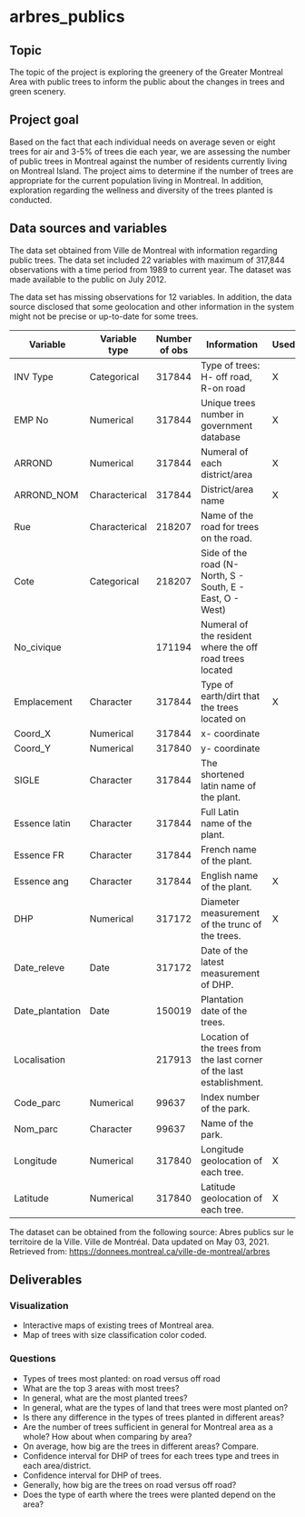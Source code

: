 # arbres_publics

## Topic
The topic of the project is exploring the greenery of the Greater Montreal Area with public trees to inform the public about the changes in trees and green scenery. 

## Project goal
Based on the fact that each individual needs on average seven or eight trees for air and 3-5% of trees die each year, we are assessing the number of public trees in Montreal against the number of residents currently living on Montreal Island. The project aims to determine if the number of trees are appropriate for the current population living in Montreal. In addition, exploration regarding the wellness and diversity of the trees planted is conducted. 

## Data sources and variables
The data set obtained from Ville de Montreal with information regarding public trees. The data set included 22 variables with maximum of 317,844 observations with a time period from 1989 to current year. The dataset was made available to the public on July 2012.

The data set has missing observations for 12 variables. In addition, the data source disclosed that some geolocation and other information in the system might not be precise or up-to-date for some trees.

| Variable| Variable type| Number of obs| Information| Used|
| --------|--------------|--------------|------------|-----|
| INV Type| Categorical  | 317844| Type of trees: H- off road, R-on road| X|
| EMP No | Numerical  | 317844| Unique trees number in government database| X|
| ARROND| Numerical  | 317844| Numeral of each district/area| X|
| ARROND_NOM| Characterical | 317844| District/area name| X|
| Rue| Characterical | 218207| Name of the road for trees on the road.| |
| Cote| Categorical  | 218207| Side of the road (N- North, S - South, E - East, O - West)| |
| No_civique| | 171194| Numeral of the resident where the off road trees located| |
|Emplacement| Character  | 317844| Type of earth/dirt that the trees located on| X|
| Coord_X| Numerical  | 317844| x- coordinate| |
| Coord_Y| Numerical  | 317840| y- coordinate| |
|SIGLE| Character  | 317844| The shortened latin name of the plant.| |
|Essence latin| Character  | 317844| Full Latin name of the plant.| |
|Essence FR| Character  | 317844| French name of the plant.| |
|Essence ang| Character  | 317844| English name of the plant.| X|
|DHP|Numerical | 317172| Diameter measurement of the trunc of the trees.| X|
|Date_releve| Date| 317172| Date of the latest measurement of DHP.| |
|Date_plantation| Date| 150019| Plantation date of the trees. | |
|Localisation| | 217913| Location of the trees from the last corner of the last establishment.| |
|Code_parc| Numerical| 99637| Index number of the park.| |
|Nom_parc| Character| 99637|Name of the park. | |
|Longitude|Numerical| 317840| Longitude geolocation of each tree. | X|
|Latitude|Numerical| 317840| Latitude geolocation of each tree.| X|

The dataset can be obtained from the following source:
Abres publics sur le territoire de la Ville. Ville de Montréal. Data updated on May 03, 2021. Retrieved from: https://donnees.montreal.ca/ville-de-montreal/arbres

## Deliverables

### Visualization
* Interactive maps of existing trees of Montreal area.
* Map of trees with size classification color coded. 

### Questions
* Types of trees most planted: on road versus off road
* What are the top 3 areas with most trees?
* In general, what are the most planted trees?
* In general, what are the types of land that trees were most planted on?
* Is there any difference in the types of trees planted in different areas?
* Are the number of trees sufficient in general for Montreal area as a whole? How about when comparing by area? 
* On average, how big are the trees in different areas? Compare.
* Confidence interval for DHP of trees for each trees type and trees in each area/district.
* Confidence interval for DHP of trees.  
* Generally, how big are the trees on road versus off road? 
* Does the type of earth where the trees were planted depend on the area? 


